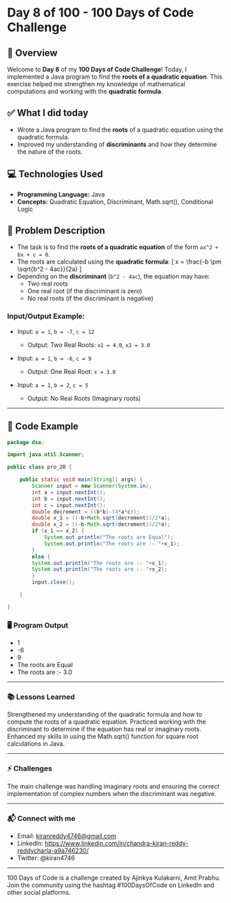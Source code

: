 # Day 8 of 100 - 100 Days of Code Challenge

## 📝 Overview
Welcome to **Day 8** of my **100 Days of Code Challenge**! Today, I implemented a Java program to find the **roots of a quadratic equation**. This exercise helped me strengthen my knowledge of mathematical computations and working with the **quadratic formula**.

## ✅ What I did today
- Wrote a Java program to find the **roots** of a quadratic equation using the quadratic formula.
- Improved my understanding of **discriminants** and how they determine the nature of the roots.

## 💻 Technologies Used
- **Programming Language:** Java
- **Concepts:** Quadratic Equation, Discriminant, Math.sqrt(), Conditional Logic

## 📖 Problem Description
- The task is to find the **roots of a quadratic equation** of the form `ax^2 + bx + c = 0`.
- The roots are calculated using the **quadratic formula**:
  \[
  x = \frac{-b \pm \sqrt{b^2 - 4ac}}{2a}
  \]
- Depending on the **discriminant** (`b^2 - 4ac`), the equation may have:
  - Two real roots
  - One real root (if the discriminant is zero)
  - No real roots (if the discriminant is negative)

### Input/Output Example:
  - Input: `a = 1`, `b = -7`, `c = 12`
    - Output: Two Real Roots: `x1 = 4.0`, `x2 = 3.0`
  
  - Input: `a = 1`, `b = -6`, `c = 9`
    - Output: One Real Root: `x = 3.0`
  
  - Input: `a = 1`, `b = 2`, `c = 5`
    - Output: No Real Roots (Imaginary roots)

---

## 📝 Code Example

```java
package dsa;

import java.util.Scanner;

public class pro_20 {

	public static void main(String[] args) {
		Scanner input = new Scanner(System.in);
		int a = input.nextInt();
		int b = input.nextInt();
		int c = input.nextInt();
		double decrement = ((b*b)-(4*a*c));
		double x_1 = ((-b+Math.sqrt(decrement))/2*a);
		double x_2 = ((-b-Math.sqrt(decrement))/2*a);
		if (x_1 == x_2) {
			System.out.println("The roots are Equal");
			System.out.println("The roots are :- "+x_1);
		}
		else {
		System.out.println("The roots are :- "+x_1);
		System.out.println("The roots are :- "+x_2);
		}
		input.close();

	}

}

```

### 🖥️ Program Output
- 1
- -6
- 9
- The roots are Equal
- The roots are :- 3.0

---

### 📚 Lessons Learned
Strengthened my understanding of the quadratic formula and how to compute the roots of a quadratic equation.
Practiced working with the discriminant to determine if the equation has real or imaginary roots.
Enhanced my skills in using the Math.sqrt() function for square root calculations in Java.

---

### ⚡ Challenges
The main challenge was handling imaginary roots and ensuring the correct implementation of complex numbers when the discriminant was negative.

---

### 📬 Connect with me
- Email: kiranreddy4746@gmail.com
- LinkedIn: https://www.linkedin.com/in/chandra-kiran-reddy-reddycharla-a9a746230/
- Twitter: @kiran4746

---
100 Days of Code is a challenge created by Ajinkya Kulakarni, Amit Prabhu. Join the community using the hashtag #100DaysOfCode on LinkedIn and other social platforms.
